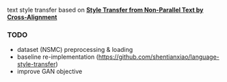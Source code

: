 text style transfer based on **[Style Transfer from Non-Parallel Text by Cross-Alignment](https://arxiv.org/pdf/1705.09655v2.pdf)**

### TODO
* dataset (NSMC) preprocessing & loading
* baseline re-implementation (https://github.com/shentianxiao/language-style-transfer)
* improve GAN objective